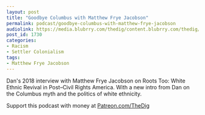 ```yaml
---
layout: post
title: "Goodbye Columbus with Matthew Frye Jacobson"
permalink: podcast/goodbye-columbus-with-matthew-frye-jacobson
audiolink: https://media.blubrry.com/thedig/content.blubrry.com/thedig/The_Dig-EP_266-Jacobson.mp3
post_id: 1730
categories: 
- Racism
- Settler Colonialism
tags: 
- Matthew Frye Jacobson
---
```


Dan's 2018 interview with Matthew Frye Jacobson on 
Roots Too: White Ethnic Revival in Post–Civil Rights America. With a new intro from Dan on the Columbus myth and the politics of white ethnicity.

Support this podcast with money at 
[Patreon.com/TheDig](http://Patreon.com/TheDig)